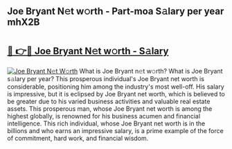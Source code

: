 ## Joe Bryant N𝚎t w𝚘rth - Part-moa S𝚊lary per year mhX2B

# <h2><a href="http://gc0cc79.nevu.top/?p=Joe+Bryant">🔗 👉🔴 Joe Bryant N𝚎t w𝚘rth - S𝚊lary</a></h2>

[![Joe Bryant N𝚎t W𝚘rth](https://i.imgur.com/Oavwk0R.jpeg)](http://gc0cc79.nevu.top/?p=Joe+Bryant)
What is Joe Bryant n𝚎t w𝚘rth? What is Joe Bryant s𝚊lary per year?
This prosperous individual's Joe Bryant net worth is considerable, positioning him among the industry's most well-off. His salary is impressive, but it is eclipsed by Joe Bryant net worth, which is believed to be greater due to his varied business activities and valuable real estate assets. This prosperous man, whose Joe Bryant net worth is among the highest globally, is renowned for his business acumen and financial intelligence. This rich individual, whose Joe Bryant net worth is in the billions and who earns an impressive salary, is a prime example of the force of commitment, hard work, and financial wisdom.
